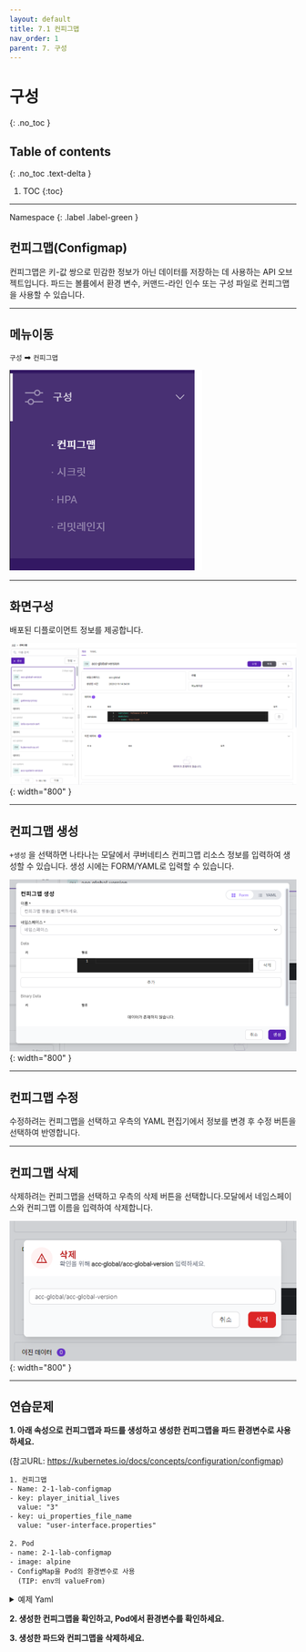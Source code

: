```yaml
---
layout: default
title: 7.1 컨피그맵
nav_order: 1
parent: 7. 구성
---
```


# 구성
{: .no_toc }

## Table of contents
{: .no_toc .text-delta }

1. TOC
{:toc}

---

<div class="code-example" markdown="1">
Namespace
{: .label .label-green }
</div>

## 컨피그맵(Configmap)
컨피그맵은 키-값 쌍으로 민감한 정보가 아닌 데이터를 저장하는 데 사용하는 API 오브젝트입니다. 파드는 볼륨에서 환경 변수, 커맨드-라인 인수 또는 구성 파일로 컨피그맵을 사용할 수 있습니다.

---

## 메뉴이동
`구성` ➡ `컨피그맵`

![config-001.png](/assets/images/config/config-001.png)

---

## 화면구성
배포된 디플로이먼트 정보를 제공합니다.

![config-005.png](/assets/images/config/config-005.png){: width="800" }

---
## 컨피그맵 생성
`+생성` 을 선택하면 나타나는 모달에서 쿠버네티스 컨피그맵 리소스 정보를 입력하여 생성할 수 있습니다. 생성 시에는 FORM/YAML로 입력할 수 있습니다.

![config-006.png](/assets/images/config/config-006.png){: width="800" }

---

## 컨피그맵 수정
수정하려는 컨피그맵을 선택하고 우측의 YAML 편집기에서 정보를 변경 후 수정 버튼을 선택하여 반영합니다.

---

## 컨피그맵 삭제
삭제하려는 컨피그맵을 선택하고 우측의 삭제 버튼을 선택합니다.모달에서 네임스페이스와 컨피그맵 이름을 입력하여 삭제합니다.

![configmap-delete.png](/assets/images/config/configmap-delete.png){: width="800" }

---
## 연습문제

**1. 아래 속성으로 컨피그맵과 파드를 생성하고 생성한 컨피그맵을 파드 환경변수로 사용하세요.**

(참고URL: https://kubernetes.io/docs/concepts/configuration/configmap)

```
1. 컨피그맵
- Name: 2-1-lab-configmap
- key: player_initial_lives
  value: "3"
- key: ui_properties_file_name
  value: "user-interface.properties"

2. Pod
- name: 2-1-lab-configmap
- image: alpine
- ConfigMap을 Pod의 환경변수로 사용
  (TIP: env의 valueFrom)
```

<details>
<summary>예제 Yaml</summary>

{% highlight yaml %}
---
apiVersion: v1
kind: Pod
metadata:
  name: configmap-demo-pod
spec:
  containers:
    - name: alpine
      image: alpine
      command: ["sleep", "3600"]
      env:
        - name: upper-case-configmap-key-1
          valueFrom:
            configMapKeyRef:
              name: configmap-name
              key: configmap-key-1
        - name: upper-case-configmap-key-2
          valueFrom:
            configMapKeyRef:
              name: configmap-name
              key: configmap-key-2
  
{% endhighlight %}
</details>

**2. 생성한 컨피그맵을 확인하고, Pod에서 환경변수를 확인하세요.**

**3. 생성한 파드와 컨피그맵을 삭제하세요.**